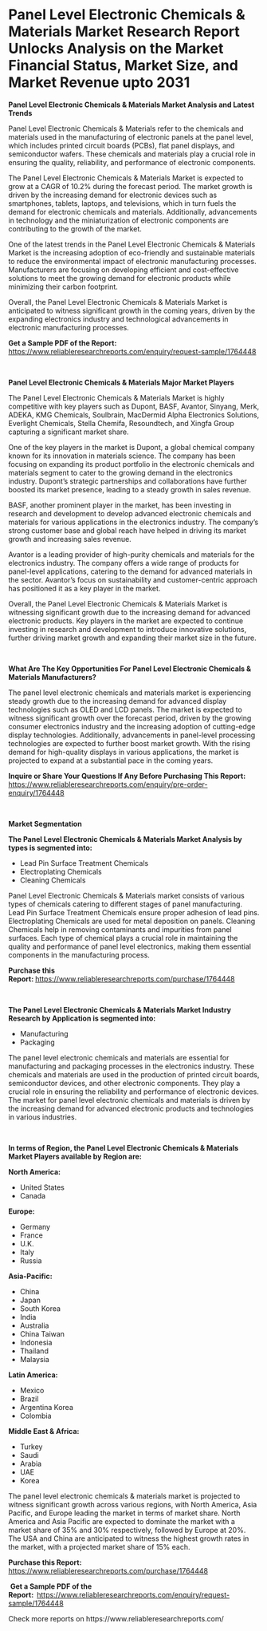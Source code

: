 <p><h1>Panel Level Electronic Chemicals & Materials Market Research Report Unlocks Analysis on the Market Financial Status, Market Size, and Market Revenue upto 2031</h1></p><p><strong>Panel Level Electronic Chemicals & Materials Market Analysis and Latest Trends</strong></p>
<p><p>Panel Level Electronic Chemicals & Materials refer to the chemicals and materials used in the manufacturing of electronic panels at the panel level, which includes printed circuit boards (PCBs), flat panel displays, and semiconductor wafers. These chemicals and materials play a crucial role in ensuring the quality, reliability, and performance of electronic components.</p><p>The Panel Level Electronic Chemicals & Materials Market is expected to grow at a CAGR of 10.2% during the forecast period. The market growth is driven by the increasing demand for electronic devices such as smartphones, tablets, laptops, and televisions, which in turn fuels the demand for electronic chemicals and materials. Additionally, advancements in technology and the miniaturization of electronic components are contributing to the growth of the market.</p><p>One of the latest trends in the Panel Level Electronic Chemicals & Materials Market is the increasing adoption of eco-friendly and sustainable materials to reduce the environmental impact of electronic manufacturing processes. Manufacturers are focusing on developing efficient and cost-effective solutions to meet the growing demand for electronic products while minimizing their carbon footprint.</p><p>Overall, the Panel Level Electronic Chemicals & Materials Market is anticipated to witness significant growth in the coming years, driven by the expanding electronics industry and technological advancements in electronic manufacturing processes.</p></p>
<p><strong>Get a Sample PDF of the Report:&nbsp;</strong> <a href="https://www.reliableresearchreports.com/enquiry/request-sample/1764448">https://www.reliableresearchreports.com/enquiry/request-sample/1764448</a></p>
<p>&nbsp;</p>
<p><strong>Panel Level Electronic Chemicals & Materials Major Market Players</strong></p>
<p><p>The Panel Level Electronic Chemicals & Materials Market is highly competitive with key players such as Dupont, BASF, Avantor, Sinyang, Merk, ADEKA, KMG Chemicals, Soulbrain, MacDermid Alpha Electronics Solutions, Everlight Chemicals, Stella Chemifa, Resoundtech, and Xingfa Group capturing a significant market share.</p><p>One of the key players in the market is Dupont, a global chemical company known for its innovation in materials science. The company has been focusing on expanding its product portfolio in the electronic chemicals and materials segment to cater to the growing demand in the electronics industry. Dupont’s strategic partnerships and collaborations have further boosted its market presence, leading to a steady growth in sales revenue.</p><p>BASF, another prominent player in the market, has been investing in research and development to develop advanced electronic chemicals and materials for various applications in the electronics industry. The company’s strong customer base and global reach have helped in driving its market growth and increasing sales revenue.</p><p>Avantor is a leading provider of high-purity chemicals and materials for the electronics industry. The company offers a wide range of products for panel-level applications, catering to the demand for advanced materials in the sector. Avantor’s focus on sustainability and customer-centric approach has positioned it as a key player in the market.</p><p>Overall, the Panel Level Electronic Chemicals & Materials Market is witnessing significant growth due to the increasing demand for advanced electronic products. Key players in the market are expected to continue investing in research and development to introduce innovative solutions, further driving market growth and expanding their market size in the future.</p></p>
<p>&nbsp;</p>
<p><strong>What Are The Key Opportunities For Panel Level Electronic Chemicals & Materials Manufacturers?</strong></p>
<p><p>The panel level electronic chemicals and materials market is experiencing steady growth due to the increasing demand for advanced display technologies such as OLED and LCD panels. The market is expected to witness significant growth over the forecast period, driven by the growing consumer electronics industry and the increasing adoption of cutting-edge display technologies. Additionally, advancements in panel-level processing technologies are expected to further boost market growth. With the rising demand for high-quality displays in various applications, the market is projected to expand at a substantial pace in the coming years.</p></p>
<p><strong>Inquire or Share Your Questions If Any Before Purchasing This Report:</strong> <a href="https://www.reliableresearchreports.com/enquiry/pre-order-enquiry/1764448">https://www.reliableresearchreports.com/enquiry/pre-order-enquiry/1764448</a></p>
<p>&nbsp;</p>
<p><strong>Market Segmentation</strong></p>
<p><strong>The Panel Level Electronic Chemicals & Materials Market Analysis by types is segmented into:</strong></p>
<p><ul><li>Lead Pin Surface Treatment Chemicals</li><li>Electroplating Chemicals</li><li>Cleaning Chemicals</li></ul></p>
<p><p>Panel Level Electronic Chemicals & Materials market consists of various types of chemicals catering to different stages of panel manufacturing. Lead Pin Surface Treatment Chemicals ensure proper adhesion of lead pins. Electroplating Chemicals are used for metal deposition on panels. Cleaning Chemicals help in removing contaminants and impurities from panel surfaces. Each type of chemical plays a crucial role in maintaining the quality and performance of panel level electronics, making them essential components in the manufacturing process.</p></p>
<p><strong>Purchase this Report:&nbsp;</strong><a href="https://www.reliableresearchreports.com/purchase/1764448">https://www.reliableresearchreports.com/purchase/1764448</a></p>
<p>&nbsp;</p>
<p><strong>The Panel Level Electronic Chemicals & Materials Market Industry Research by Application is segmented into:</strong></p>
<p><ul><li>Manufacturing</li><li>Packaging</li></ul></p>
<p><p>The panel level electronic chemicals and materials are essential for manufacturing and packaging processes in the electronics industry. These chemicals and materials are used in the production of printed circuit boards, semiconductor devices, and other electronic components. They play a crucial role in ensuring the reliability and performance of electronic devices. The market for panel level electronic chemicals and materials is driven by the increasing demand for advanced electronic products and technologies in various industries.</p></p>
<p>&nbsp;</p>
<p><strong>In terms of Region, the Panel Level Electronic Chemicals & Materials Market Players available by Region are:</strong></p>
<p>
    <p> <strong> North America: </strong>
        <ul>
            <li>United States</li>
            <li>Canada</li>
        </ul>
        </p> 
    <p> <strong> Europe: </strong>
        <ul>
            <li>Germany</li>
            <li>France</li>
            <li>U.K.</li>
            <li>Italy</li>
            <li>Russia</li>
        </ul>
        </p> 
    <p> <strong> Asia-Pacific: </strong>
        <ul>
            <li>China</li>
            <li>Japan</li>
            <li>South Korea</li>
            <li>India</li>
            <li>Australia</li>
            <li>China Taiwan</li>
            <li>Indonesia</li>
            <li>Thailand</li>
            <li>Malaysia</li>
        </ul>
        </p> 
    <p> <strong> Latin America: </strong>
        <ul>
            <li>Mexico</li>
            <li>Brazil</li>
            <li>Argentina Korea</li>
            <li>Colombia</li>
        </ul>
        </p> 
    <p> <strong> Middle East & Africa: </strong>
        <ul>
            <li>Turkey</li>
            <li>Saudi</li>
            <li>Arabia</li>
            <li>UAE</li>
            <li>Korea</li>
        </ul>
    </p>
    </p>
<p><p>The panel level electronic chemicals & materials market is projected to witness significant growth across various regions, with North America, Asia Pacific, and Europe leading the market in terms of market share. North America and Asia Pacific are expected to dominate the market with a market share of 35% and 30% respectively, followed by Europe at 20%. The USA and China are anticipated to witness the highest growth rates in the market, with a projected market share of 15% each.</p></p>
<p><strong>Purchase this Report: </strong><a href="https://www.reliableresearchreports.com/purchase/1764448">https://www.reliableresearchreports.com/purchase/1764448</a></p>
<p>&nbsp;<strong>Get a Sample PDF of the Report:&nbsp;&nbsp;</strong><a href="https://www.reliableresearchreports.com/enquiry/request-sample/1764448">https://www.reliableresearchreports.com/enquiry/request-sample/1764448</a></p>
<p><strong></strong></p>
<p>Check more reports on https://www.reliableresearchreports.com/</p>